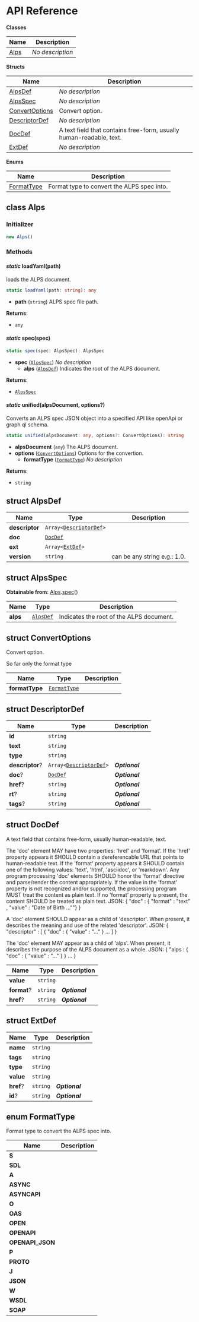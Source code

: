 # API Reference

**Classes**

Name|Description
----|-----------
[Alps](#alps-unified-ts-alps)|*No description*


**Structs**

Name|Description
----|-----------
[AlpsDef](#alps-unified-ts-alpsdef)|*No description*
[AlpsSpec](#alps-unified-ts-alpsspec)|*No description*
[ConvertOptions](#alps-unified-ts-convertoptions)|Convert option.
[DescriptorDef](#alps-unified-ts-descriptordef)|*No description*
[DocDef](#alps-unified-ts-docdef)|A text field that contains free-form, usually human-readable, text.
[ExtDef](#alps-unified-ts-extdef)|*No description*


**Enums**

Name|Description
----|-----------
[FormatType](#alps-unified-ts-formattype)|Format type to convert the ALPS spec into.



## class Alps  <a id="alps-unified-ts-alps"></a>




### Initializer




```ts
new Alps()
```



### Methods


#### *static* loadYaml(path) <a id="alps-unified-ts-alps-loadyaml"></a>

loads the ALPS document.

```ts
static loadYaml(path: string): any
```

* **path** (<code>string</code>)  ALPS spec file path.

__Returns__:
* <code>any</code>

#### *static* spec(spec) <a id="alps-unified-ts-alps-spec"></a>



```ts
static spec(spec: AlpsSpec): AlpsSpec
```

* **spec** (<code>[AlpsSpec](#alps-unified-ts-alpsspec)</code>)  *No description*
  * **alps** (<code>[AlpsDef](#alps-unified-ts-alpsdef)</code>)  Indicates the root of the ALPS document. 

__Returns__:
* <code>[AlpsSpec](#alps-unified-ts-alpsspec)</code>

#### *static* unified(alpsDocument, options?) <a id="alps-unified-ts-alps-unified"></a>

Converts an ALPS spec JSON object into a specified API like openApi or graph ql schema.

```ts
static unified(alpsDocument: any, options?: ConvertOptions): string
```

* **alpsDocument** (<code>any</code>)  The ALPS document.
* **options** (<code>[ConvertOptions](#alps-unified-ts-convertoptions)</code>)  Options for the convertion.
  * **formatType** (<code>[FormatType](#alps-unified-ts-formattype)</code>)  *No description* 

__Returns__:
* <code>string</code>



## struct AlpsDef  <a id="alps-unified-ts-alpsdef"></a>






Name | Type | Description 
-----|------|-------------
**descriptor** | <code>Array<[DescriptorDef](#alps-unified-ts-descriptordef)></code> | <span></span>
**doc** | <code>[DocDef](#alps-unified-ts-docdef)</code> | <span></span>
**ext** | <code>Array<[ExtDef](#alps-unified-ts-extdef)></code> | <span></span>
**version** | <code>string</code> | can be any string e.g.: 1.0.



## struct AlpsSpec  <a id="alps-unified-ts-alpsspec"></a>

__Obtainable from__: [Alps](#alps-unified-ts-alps).[spec](#alps-unified-ts-alps#alps-unified-ts-alps-spec)()





Name | Type | Description 
-----|------|-------------
**alps** | <code>[AlpsDef](#alps-unified-ts-alpsdef)</code> | Indicates the root of the ALPS document.



## struct ConvertOptions  <a id="alps-unified-ts-convertoptions"></a>


Convert option.

So far only the format type



Name | Type | Description 
-----|------|-------------
**formatType** | <code>[FormatType](#alps-unified-ts-formattype)</code> | <span></span>



## struct DescriptorDef  <a id="alps-unified-ts-descriptordef"></a>






Name | Type | Description 
-----|------|-------------
**id** | <code>string</code> | <span></span>
**text** | <code>string</code> | <span></span>
**type** | <code>string</code> | <span></span>
**descriptor**? | <code>Array<[DescriptorDef](#alps-unified-ts-descriptordef)></code> | __*Optional*__
**doc**? | <code>[DocDef](#alps-unified-ts-docdef)</code> | __*Optional*__
**href**? | <code>string</code> | __*Optional*__
**rt**? | <code>string</code> | __*Optional*__
**tags**? | <code>string</code> | __*Optional*__



## struct DocDef  <a id="alps-unified-ts-docdef"></a>


A text field that contains free-form, usually human-readable, text.

The 'doc' element MAY have two properties: 'href' and 'format'.  If
the 'href' property appears it SHOULD contain a dereferencable URL
that points to human-readable text.  If the 'format' property appears
it SHOULD contain one of the following values: 'text', 'html',
'asciidoc', or 'markdown'.  Any program processing 'doc' elements
SHOULD honor the 'format' directive and parse/render the content
appropriately.  If the value in the 'format' property is not
recognized and/or supported, the processing program MUST treat the
content as plain text.  If no 'format' property is present, the
content SHOULD be treated as plain text.
JSON:  { "doc" : { "format" : "text" , "value" : "Date of Birth ...""} }

A 'doc' element SHOULD appear as a child of 'descriptor'.  When
present, it describes the meaning and use of the related 'descriptor'.
JSON:  { "descriptor" : [ { "doc" : { "value" : "..." } ...  ] }

The 'doc' element MAY appear as a child of 'alps'.  When present, it
describes the purpose of the ALPS document as a whole.
JSON:  { "alps : { "doc" : { "value" : "..." } } ... }



Name | Type | Description 
-----|------|-------------
**value** | <code>string</code> | <span></span>
**format**? | <code>string</code> | __*Optional*__
**href**? | <code>string</code> | __*Optional*__



## struct ExtDef  <a id="alps-unified-ts-extdef"></a>






Name | Type | Description 
-----|------|-------------
**name** | <code>string</code> | <span></span>
**tags** | <code>string</code> | <span></span>
**type** | <code>string</code> | <span></span>
**value** | <code>string</code> | <span></span>
**href**? | <code>string</code> | __*Optional*__
**id**? | <code>string</code> | __*Optional*__



## enum FormatType  <a id="alps-unified-ts-formattype"></a>

Format type to convert the ALPS spec into.

Name | Description
-----|-----
**S** |
**SDL** |
**A** |
**ASYNC** |
**ASYNCAPI** |
**O** |
**OAS** |
**OPEN** |
**OPENAPI** |
**OPENAPI_JSON** |
**P** |
**PROTO** |
**J** |
**JSON** |
**W** |
**WSDL** |
**SOAP** |



